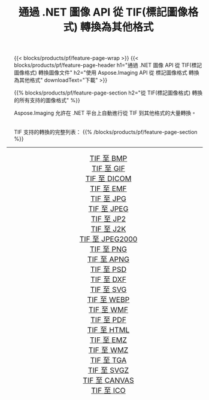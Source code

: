 ﻿---
title: 通過 .NET 圖像 API 從 TIF(標記圖像格式) 轉換為其他格式 
weight: 3920
url: /zh-hant/net/conversion/from/tif/ 
lang: zh-hant
langdirlevel: 2
locales: zh-hans,ja,it,ru,de,es,fr,nl,id,lt,pl,pt,vi,tr,ko,zh-hant,ar,hi,th,sv,cs,uk,he
description: 使用 Aspose.Imaging，您可以輕鬆地將 TIF(標記圖像格式) 轉換為其他格式
---

{{< blocks/products/pf/feature-page-wrap >}}
{{< blocks/products/pf/feature-page-header h1="通過 .NET 圖像 API 從 TIF(標記圖像格式) 轉換圖像文件" h2="使用 Aspose.Imaging API 從 標記圖像格式 轉換為其他格式" downloadText="下載" >}}


{{% blocks/products/pf/feature-page-section  h2="從 TIF(標記圖像格式) 轉換的所有支持的圖像格式" %}}
<p align=justify>Aspose.Imaging 允許在 .NET 平台上自動進行從 TIF 到其他格式的大量轉換。 </p>
<br/>
TIF 支持的轉換的完整列表：
{{% /blocks/products/pf/feature-page-section %}}
<div class="container-fluid productfamilypage bg-gray">
    <div class="convertypes bg-gray agp-content section">
        <div class="container">
		<hr style="margin-left:-20px;"/>
		<div class="row other-converters" style="gap: 10px;font-size: 19px;text-align:center;">
		    <div class='col-md-2 other-converter remove-lp remove-rp'><a href="/imaging/zh-hant/net/conversion/tif-to-bmp/" style="padding:15px;">TIF 至 BMP</a></div><div class='col-md-2 other-converter remove-lp remove-rp'><a href="/imaging/zh-hant/net/conversion/tif-to-gif/" style="padding:15px;">TIF 至 GIF</a></div><div class='col-md-2 other-converter remove-lp remove-rp'><a href="/imaging/zh-hant/net/conversion/tif-to-dicom/" style="padding:15px;">TIF 至 DICOM</a></div><div class='col-md-2 other-converter remove-lp remove-rp'><a href="/imaging/zh-hant/net/conversion/tif-to-emf/" style="padding:15px;">TIF 至 EMF</a></div><div class='col-md-2 other-converter remove-lp remove-rp'><a href="/imaging/zh-hant/net/conversion/tif-to-jpg/" style="padding:15px;">TIF 至 JPG</a></div><div class='col-md-2 other-converter remove-lp remove-rp'><a href="/imaging/zh-hant/net/conversion/tif-to-jpeg/" style="padding:15px;">TIF 至 JPEG</a></div><div class='col-md-2 other-converter remove-lp remove-rp'><a href="/imaging/zh-hant/net/conversion/tif-to-jp2/" style="padding:15px;">TIF 至 JP2</a></div><div class='col-md-2 other-converter remove-lp remove-rp'><a href="/imaging/zh-hant/net/conversion/tif-to-j2k/" style="padding:15px;">TIF 至 J2K</a></div><div class='col-md-2 other-converter remove-lp remove-rp'><a href="/imaging/zh-hant/net/conversion/tif-to-jpeg2000/" style="padding:15px;">TIF 至 JPEG2000</a></div><div class='col-md-2 other-converter remove-lp remove-rp'><a href="/imaging/zh-hant/net/conversion/tif-to-png/" style="padding:15px;">TIF 至 PNG</a></div><div class='col-md-2 other-converter remove-lp remove-rp'><a href="/imaging/zh-hant/net/conversion/tif-to-apng/" style="padding:15px;">TIF 至 APNG</a></div><div class='col-md-2 other-converter remove-lp remove-rp'><a href="/imaging/zh-hant/net/conversion/tif-to-psd/" style="padding:15px;">TIF 至 PSD</a></div><div class='col-md-2 other-converter remove-lp remove-rp'><a href="/imaging/zh-hant/net/conversion/tif-to-dxf/" style="padding:15px;">TIF 至 DXF</a></div><div class='col-md-2 other-converter remove-lp remove-rp'><a href="/imaging/zh-hant/net/conversion/tif-to-svg/" style="padding:15px;">TIF 至 SVG</a></div><div class='col-md-2 other-converter remove-lp remove-rp'><a href="/imaging/zh-hant/net/conversion/tif-to-webp/" style="padding:15px;">TIF 至 WEBP</a></div><div class='col-md-2 other-converter remove-lp remove-rp'><a href="/imaging/zh-hant/net/conversion/tif-to-wmf/" style="padding:15px;">TIF 至 WMF</a></div><div class='col-md-2 other-converter remove-lp remove-rp'><a href="/imaging/zh-hant/net/conversion/tif-to-pdf/" style="padding:15px;">TIF 至 PDF</a></div><div class='col-md-2 other-converter remove-lp remove-rp'><a href="/imaging/zh-hant/net/conversion/tif-to-html/" style="padding:15px;">TIF 至 HTML</a></div><div class='col-md-2 other-converter remove-lp remove-rp'><a href="/imaging/zh-hant/net/conversion/tif-to-emz/" style="padding:15px;">TIF 至 EMZ</a></div><div class='col-md-2 other-converter remove-lp remove-rp'><a href="/imaging/zh-hant/net/conversion/tif-to-wmz/" style="padding:15px;">TIF 至 WMZ</a></div><div class='col-md-2 other-converter remove-lp remove-rp'><a href="/imaging/zh-hant/net/conversion/tif-to-tga/" style="padding:15px;">TIF 至 TGA</a></div><div class='col-md-2 other-converter remove-lp remove-rp'><a href="/imaging/zh-hant/net/conversion/tif-to-svgz/" style="padding:15px;">TIF 至 SVGZ</a></div><div class='col-md-2 other-converter remove-lp remove-rp'><a href="/imaging/zh-hant/net/conversion/tif-to-canvas/" style="padding:15px;">TIF 至 CANVAS</a></div><div class='col-md-2 other-converter remove-lp remove-rp'><a href="/imaging/zh-hant/net/conversion/tif-to-ico/" style="padding:15px;">TIF 至 ICO</a></div>
                </div>
        </div>
    </div>
</div>
<br/>

